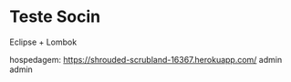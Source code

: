 # Teste Socin
Eclipse + Lombok

hospedagem: 
  https://shrouded-scrubland-16367.herokuapp.com/
  admin admin
